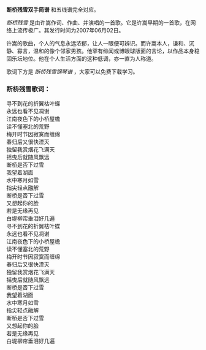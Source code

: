 

**断桥残雪双手简谱** 和五线谱完全对应。

_断桥残雪_ 是由许嵩作词、作曲、并演唱的一首歌。它是许嵩早期的一首歌，在网络上流传极广。其发行时间为2007年06月02日。

许嵩的歌曲，个人的气息永远浓郁，让人一眼便可辨识。而许嵩本人，谦和、沉静、寡言，温和的像个邻家男孩。他罕有绯闻或博眼球版面的言论，以作品本身稳固乐坛地位。他在个人生活方面的这种低调，亦一直为人称道。

歌词下方是 _断桥残雪钢琴谱_ ，大家可以免费下载学习。

### 断桥残雪歌词：

寻不到花的折翼枯叶蝶  
永远也看不见凋谢  
江南夜色下的小桥屋檐  
读不懂塞北的荒野  
梅开时节因寂寞而缠绵  
春归后又很快湮灭  
独留我赏烟花飞满天  
摇曳后就随风飘远  
断桥是否下过雪  
我望着湖面  
水中寒月如雪  
指尖轻点融解  
断桥是否下过雪  
又想起你的脸  
若是无缘再见  
白堤柳帘垂泪好几遍  
寻不到花的折翼枯叶蝶  
永远也看不见凋谢  
江南夜色下的小桥屋檐  
读不懂塞北的荒野  
梅开时节因寂寞而缠绵  
春归后又很快湮灭  
独留我赏烟花飞满天  
摇曳后就随风飘远  
断桥是否下过雪  
我望着湖面  
水中寒月如雪  
指尖轻点融解  
断桥是否下过雪  
又想起你的脸  
若是无缘再见  
白堤柳帘垂泪好几遍

